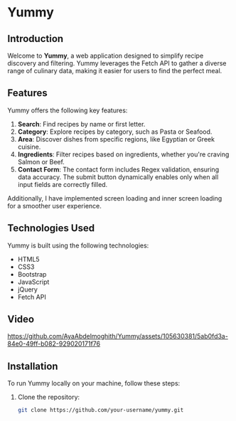 # Yummy

## Introduction

Welcome to **Yummy**, a web application designed to simplify recipe discovery and filtering. Yummy leverages the Fetch API to gather a diverse range of culinary data, making it easier for users to find the perfect meal.

## Features

Yummy offers the following key features:

1. **Search**: Find recipes by name or first letter.
2. **Category**: Explore recipes by category, such as Pasta or Seafood.
3. **Area**: Discover dishes from specific regions, like Egyptian or Greek cuisine.
4. **Ingredients**: Filter recipes based on ingredients, whether you're craving Salmon or Beef.
5. **Contact Form**: The contact form includes Regex validation, ensuring data accuracy. The submit button dynamically enables only when all input fields are correctly filled.

Additionally, I have implemented screen loading and inner screen loading for a smoother user experience.

## Technologies Used

Yummy is built using the following technologies:

- HTML5
- CSS3
- Bootstrap
- JavaScript
- jQuery
- Fetch API
  
## Video



https://github.com/AyaAbdelmoghith/Yummy/assets/105630381/5ab0fd3a-84e0-49ff-b082-929020171f76



## Installation

To run Yummy locally on your machine, follow these steps:

1. Clone the repository:

   ```bash
   git clone https://github.com/your-username/yummy.git
